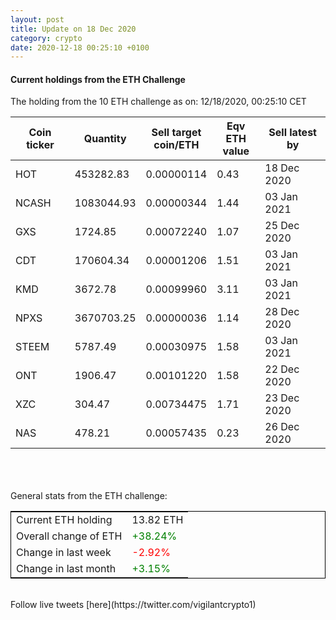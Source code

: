 ```yaml
---
layout: post
title: Update on 18 Dec 2020
category: crypto
date: 2020-12-18 00:25:10 +0100
---
```

<!-- Global site tag (gtag.js) - Google Analytics -->
<script async src="https://www.googletagmanager.com/gtag/js?id=UA-103831149-5"></script>
<script>
  window.dataLayer = window.dataLayer || [];
  function gtag(){dataLayer.push(arguments);}
  gtag('js', new Date());

  gtag('config', 'UA-103831149-5');
</script>


#### Current holdings from the ETH Challenge

The holding from the 10 ETH challenge as on: 12/18/2020, 00:25:10 CET

|Coin ticker|Quantity|Sell target<br>coin/ETH|Eqv ETH<br>value|Sell latest by|
|-----------|--------|-----------|-----------|--------------|
HOT|453282.83|  0.00000114|0.43|18 Dec 2020|
NCASH|1083044.93|  0.00000344|1.44|03 Jan 2021|
GXS|1724.85|  0.00072240|1.07|25 Dec 2020|
CDT|170604.34|  0.00001206|1.51|03 Jan 2021|
KMD|3672.78|  0.00099960|3.11|03 Jan 2021|
NPXS|3670703.25|  0.00000036|1.14|28 Dec 2020|
STEEM|5787.49|  0.00030975|1.58|03 Jan 2021|
ONT|1906.47|  0.00101220|1.58|22 Dec 2020|
XZC|304.47|  0.00734475|1.71|23 Dec 2020|
NAS|478.21|  0.00057435|0.23|26 Dec 2020|

<br>
<br>
<br>
General stats from the ETH challenge:

<table style="border:1px solid black;margin-left:auto;margin-right:auto;">
	<tbody>
	<tr>
		<td>Current ETH holding</td>
		<td>     13.82 ETH</td>
	</tr>
	<tr>
		<td>Overall change of ETH</td>
		<td><font color="green">+38.24%</font></td>
	</tr>
	<tr>
		<td>Change in last week</td>
		<td><font color="red">-2.92%</font></td>
	</tr>
	<tr>
		<td>Change in last month</td>
		<td><font color="green">+3.15%</font></td>
	</tr>
	</tbody>
</table>

<br>
Follow live tweets [here](https://twitter.com/vigilantcrypto1)
<br>
<br>